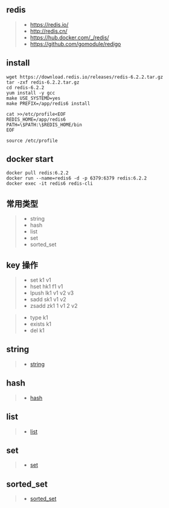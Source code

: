 ## redis
>- https://redis.io/
>- http://redis.cn/
>- https://hub.docker.com/_/redis/
>- https://github.com/gomodule/redigo

## install
```
wget https://download.redis.io/releases/redis-6.2.2.tar.gz
tar -zxf redis-6.2.2.tar.gz
cd redis-6.2.2
yum install -y gcc 
make USE_SYSTEMD=yes
make PREFIX=/app/redis6 install

cat >>/etc/profile<EOF
REDIS_HOME=/app/redis6
PATH=\$PATH:\$REDIS_HOME/bin
EOF

source /etc/profile

```

## docker start

```
docker pull redis:6.2.2
docker run --name=redis6 -d -p 6379:6379 redis:6.2.2
docker exec -it redis6 redis-cli 
```


## 常用类型 
>- string
>- hash
>- list
>- set
>- sorted_set

## key 操作
>- set k1 v1 
>- hset hk1 f1 v1 
>- lpush lk1 v1 v2 v3 
>- sadd sk1 v1 v2 
>- zsadd zk1 1 v1 2 v2 
 
>- type k1
>- exists k1
>- del k1


## string
>- [string](./README.string.md)

## hash
>- [hash](./README.hash.md)

## list 
>- [list](./README.list.md)

## set 
>- [set](./README.set.md)

## sorted_set
>- [sorted_set](./README.sorted_set.md)
